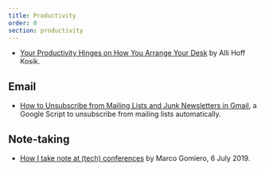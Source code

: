 ```yaml
---
title: Productivity
order: 0
section: productivity
---
```


-   [Your Productivity Hinges on How You Arrange Your Desk](https://medium.com/s/story/your-productivity-hinges-on-how-you-arrange-your-desk-6b278f018daf "Advice from nine design, career, and organization experts on making your space work for you") by Alli Hoff Kosik.

## Email

-   [How to Unsubscribe from Mailing Lists and Junk Newsletters in Gmail](https://www.labnol.org/internet/gmail-unsubscribe/28806/), a Google Script to unsubscribe from mailing lists automatically.

## Note-taking

-   [How I take note at (tech) conferences](https://medium.com/@marcogomiero/how-i-take-note-at-conferences-f96e4956f12f) by Marco Gomiero, 6 July 2019.
